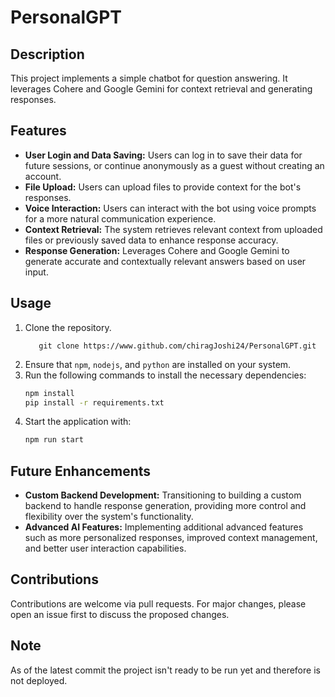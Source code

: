 # PersonalGPT

## Description

This project implements a simple chatbot for question answering. It leverages Cohere and Google Gemini for context retrieval and generating responses. 

## Features

- **User Login and Data Saving:** Users can log in to save their data for future sessions, or continue anonymously as a guest without creating an account.
- **File Upload:** Users can upload files to provide context for the bot's responses.
- **Voice Interaction:** Users can interact with the bot using voice prompts for a more natural communication experience.
- **Context Retrieval:** The system retrieves relevant context from uploaded files or previously saved data to enhance response accuracy.
- **Response Generation:** Leverages Cohere and Google Gemini to generate accurate and contextually relevant answers based on user input.

## Usage

1. Clone the repository.
   ```
      git clone https://www.github.com/chiragJoshi24/PersonalGPT.git
   ```
2. Ensure that `npm`, `nodejs`, and `python` are installed on your system.
3. Run the following commands to install the necessary dependencies:
   ```bash
   npm install
   pip install -r requirements.txt
   ```
4. Start the application with:
   ```bash
   npm run start
   ```
## Future Enhancements

- **Custom Backend Development:** Transitioning to building a custom backend to handle response generation, providing more control and flexibility over the system's functionality.
- **Advanced AI Features:** Implementing additional advanced features such as more personalized responses, improved context management, and better user interaction capabilities.

## Contributions

Contributions are welcome via pull requests. For major changes, please open an issue first to discuss the proposed changes.

## Note
As of the latest commit the project isn't ready to be run yet and therefore is not deployed.
